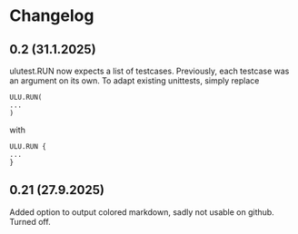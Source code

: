 
# Changelog

## 0.2 (31.1.2025)
ulutest.RUN now expects a list of testcases. Previously, each testcase
was an argument on its own. To adapt existing unittests, simply replace

    ULU.RUN(
    ...
    )
with

    ULU.RUN {
    ...
    }

## 0.21 (27.9.2025)
Added option to output colored markdown, sadly not usable on github.
Turned off.
